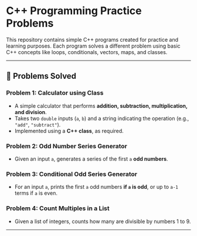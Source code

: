# C++ Programming Practice Problems

This repository contains simple C++ programs created for practice and learning purposes. Each program solves a different problem using basic C++ concepts like loops, conditionals, vectors, maps, and classes.

---

## 🧠 Problems Solved

### Problem 1: Calculator using Class
- A simple calculator that performs **addition, subtraction, multiplication, and division**.
- Takes two `double` inputs (`a`, `b`) and a string indicating the operation (e.g., `"add"`, `"subtract"`).
- Implemented using a **C++ class**, as required.

### Problem 2: Odd Number Series Generator
- Given an input `a`, generates a series of the first `a` **odd numbers**.

### Problem 3: Conditional Odd Series Generator
- For an input `a`, prints the first `a` odd numbers **if `a` is odd**, or up to `a-1` terms if `a` is even.

### Problem 4: Count Multiples in a List
- Given a list of integers, counts how many are divisible by numbers 1 to 9.
---
